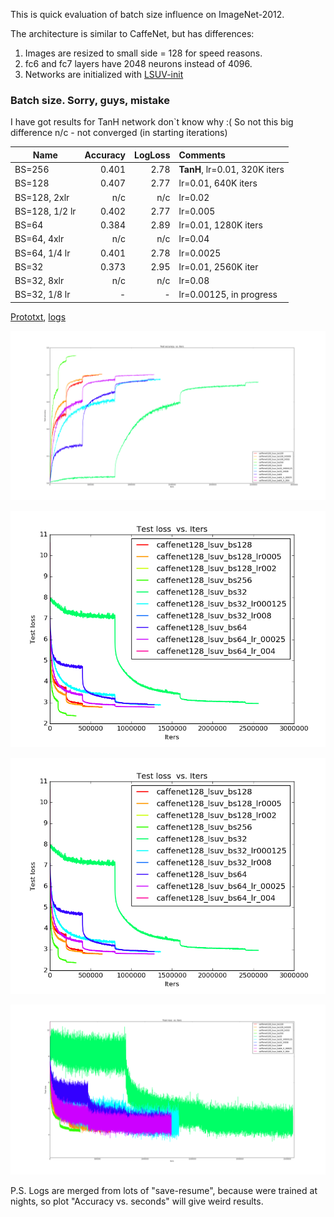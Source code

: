 This is quick evaluation of batch size influence on ImageNet-2012. 

The architecture is similar to CaffeNet, but has differences:

1. Images are resized to small side = 128 for speed reasons.
2. fc6 and fc7 layers have 2048 neurons instead of 4096. 
3. Networks are initialized with [LSUV-init](http://arxiv.org/abs/1511.06422)


### Batch size. Sorry, guys, mistake

I have got results for TanH network don`t know why :( So not this big difference
n/c - not converged (in starting iterations)

| Name    | Accuracy      | LogLoss | Comments  |
| -------|---------:| -------:|:-----------|
| BS=256 |0.401| 2.78 | **TanH**, lr=0.01, 320K iters |
| BS=128 |0.407| 2.77 | lr=0.01, 640K iters |
| BS=128, 2xlr | n/c | n/c | lr=0.02 |
| BS=128, 1/2 lr | 0.402 | 2.77| lr=0.005 |
| BS=64 | 0.384| 2.89 | lr=0.01, 1280K iters |
| BS=64, 4xlr | n/c| n/c |  lr=0.04 |
| BS=64, 1/4 lr| 0.401 | 2.78|  lr=0.0025 |
| BS=32 |0.373| 2.95 | lr=0.01, 2560K iter
| BS=32, 8xlr | n/c | n/c | lr=0.08 |
| BS=32, 1/8 lr| - | -|  lr=0.00125, in progress |


[Prototxt](https://github.com/ducha-aiki/caffenet-benchmark/tree/master/prototxt/batch_size), [logs](https://github.com/ducha-aiki/caffenet-benchmark/tree/master/logs/batch_size)



![CaffeNet128 test accuracy](/logs/batch_size/img/0.png)


![CaffeNet128 test loss](/logs/batch_size/img/2.png)

![CaffeNet128 learning rate](/logs/batch_size/img/2.png)


![CaffeNet128 train loss](/logs/batch_size/img/6.png)



P.S. Logs are merged from lots of "save-resume", because were trained at nights, so plot "Accuracy vs. seconds" will give weird results. 


